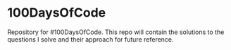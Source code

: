 # 100DaysOfCode
Repository for #100DaysOfCode. This repo will contain the solutions to the questions I solve and their approach for future reference.
